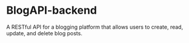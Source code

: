 # BlogAPI-backend
A RESTful API for a blogging platform that allows users to create, read, update, and delete blog posts.
